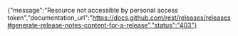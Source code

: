 {"message":"Resource not accessible by personal access token","documentation_url":"https://docs.github.com/rest/releases/releases#generate-release-notes-content-for-a-release","status":"403"}